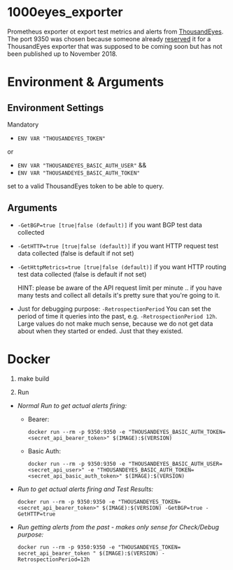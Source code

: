 # 1000eyes_exporter

Prometheus exporter ot export test metrics and alerts from [ThousandEyes](https://www.thousandeyes.com/).
The port 9350 was chosen because someone already [reserved](https://github.com/prometheus/prometheus/wiki/Default-port-allocations) it for a ThousandEyes exporter that was supposed to be coming soon but has not been published up to November 2018.

# Environment & Arguments

## Environment Settings
Mandatory 

- `ENV VAR "THOUSANDEYES_TOKEN"` 

or 

- `ENV VAR "THOUSANDEYES_BASIC_AUTH_USER"` &&
- `ENV VAR "THOUSANDEYES_BASIC_AUTH_TOKEN"`

set to a valid ThousandEyes token to be able to query.

## Arguments


- `-GetBGP=true [true|false (default)]` if you want BGP test data collected
- `-GetHTTP=true [true|false (default)]` if you want HTTP request test data collected (false is default if not set)
- `-GetHttpMetrics=true [true|false (default)]` if you want HTTP routing test data collected (false is default if not set)

    HINT: please be aware of the API request limit per minute .. if you have many tests and collect all details it's pretty sure that you're going to it. 

- Just for debugging purpose: `-RetrospectionPeriod` You can set the period of time it queries into the past, e.g. `-RetrospectionPeriod 12h`. Large values do not make much sense, because we do not get data about when they started or ended. Just that they existed.

# Docker

1. make build

2. Run
-  _Normal Run to get actual alerts firing:_

    - Bearer: 
        
        `docker run --rm -p 9350:9350 -e "THOUSANDEYES_BASIC_AUTH_TOKEN=<secret_api_bearer_token>" $(IMAGE):$(VERSION)`
    
    - Basic Auth: 
    
        `docker run --rm -p 9350:9350 -e "THOUSANDEYES_BASIC_AUTH_USER=<secret_api_user>" -e "THOUSANDEYES_BASIC_AUTH_TOKEN=<secret_api_basic_auth_token>" $(IMAGE):$(VERSION)`

-  _Run to get actual alerts firing and Test Results:_

    `docker run --rm -p 9350:9350 -e "THOUSANDEYES_TOKEN=<secret_api_bearer_token>" $(IMAGE):$(VERSION) -GetBGP=true -GetHTTP=true`

- _Run getting alerts from the past - makes only sense for Check/Debug purpose:_

    `docker run --rm -p 9350:9350 -e "THOUSANDEYES_TOKEN=  secret_api_bearer_token " $(IMAGE):$(VERSION) -RetrospectionPeriod=12h`